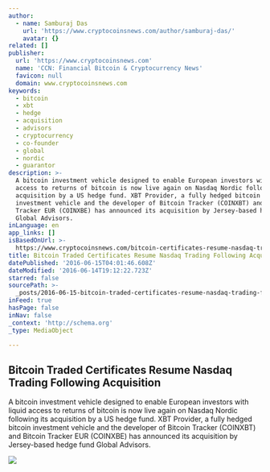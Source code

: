 ```yaml
---
author:
  - name: Samburaj Das
    url: 'https://www.cryptocoinsnews.com/author/samburaj-das/'
    avatar: {}
related: []
publisher:
  url: 'https://www.cryptocoinsnews.com'
  name: 'CCN: Financial Bitcoin & Cryptocurrency News'
  favicon: null
  domain: www.cryptocoinsnews.com
keywords:
  - bitcoin
  - xbt
  - hedge
  - acquisition
  - advisors
  - cryptocurrency
  - co-founder
  - global
  - nordic
  - guarantor
description: >-
  A bitcoin investment vehicle designed to enable European investors with liquid
  access to returns of bitcoin is now live again on Nasdaq Nordic following its
  acquisition by a US hedge fund. XBT Provider, a fully hedged bitcoin
  investment vehicle and the developer of Bitcoin Tracker (COINXBT) and Bitcoin
  Tracker EUR (COINXBE) has announced its acquisition by Jersey-based hedge fund
  Global Advisors.
inLanguage: en
app_links: []
isBasedOnUrl: >-
  https://www.cryptocoinsnews.com/bitcoin-certificates-resume-nasdaq-trading-following-acquisition/
title: Bitcoin Traded Certificates Resume Nasdaq Trading Following Acquisition
datePublished: '2016-06-15T04:01:46.608Z'
dateModified: '2016-06-14T19:12:22.723Z'
starred: false
sourcePath: >-
  _posts/2016-06-15-bitcoin-traded-certificates-resume-nasdaq-trading-following.md
inFeed: true
hasPage: false
inNav: false
_context: 'http://schema.org'
_type: MediaObject

---
```

<article style=""><h1>Bitcoin Traded Certificates Resume Nasdaq Trading Following Acquisition</h1><p>A bitcoin investment vehicle designed to enable European investors with liquid access to returns of bitcoin is now live again on Nasdaq Nordic following its acquisition by a US hedge fund. XBT Provider, a fully hedged bitcoin investment vehicle and the developer of Bitcoin Tracker (COINXBT) and Bitcoin Tracker EUR (COINXBE) has announced its acquisition by Jersey-based hedge fund Global Advisors.</p><img src="https://www.cryptocoinsnews.com/wp-content/uploads/2016/05/Stock-exchange-group.jpg" /></article>